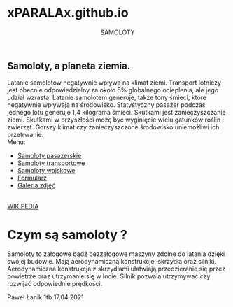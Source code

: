 # xPARALAx.github.io
<!DOCTYPE html>
<html>
    <head>
        <meta charset="UTF=8">
        <meta name="author" content="Paweł ">
        <meta name="description" content="Projekt">
        <link rel="stylesheet" type="text/css" href="projekt.css" />
        <title>index.html</title>
    </head>
        <body>
            <header>SAMOLOTY</header>
            <div class="blok1"><h2>Samoloty, a planeta ziemia.</h2>Latanie samolotów negatywnie wpływa na klimat ziemi. Transport lotniczy jest obecnie odpowiedzialny za około 5% globalnego ocieplenia, ale jego udział wzrasta. Latanie samolotem generuje, także tony śmieci, które negatywnie wpływają na środowisko. Statystyczny pasażer podczas jednego lotu generuje 1,4 kilograma śmieci. Skutkami jest zanieczyszczanie ziemi. Skutkami w przyszłości możę być wyginięcie wielu gatunków roślin i zwierząt. Gorszy klimat czy zanieczyszczone środowisko uniemożliwi ich przetrwanie.</div>
            <nav>Menu:<ul><li><a href="podstrona1.html">Samoloty pasażerskie</a></li><li><a href="podstrona2.html">Samoloty transportowe</a></li><li><a href="podstrona3.html">Samoloty wojskowe</a></li><li><a href="podstrona5.html">Formularz</a></li><li><a href="podstrona4.html">Galeria zdjęć</a></li></ul><br><a href="https://pl.wikipedia.org/" target="_blank">WIKIPEDIA</a></nav>
            <main><h1>Czym są samoloty ?</h1><p>Samoloty to załogowe bądź bezzałogowe maszyny zdolne do latania dzięki swojej budowie. Mają aerodynamiczną konstrukcje, skrzydła oraz silniki. Aerodynamiczna konstrukcja z skrzydłami ułatwiają przedzieranie się przez powietrze oraz utrzymanie się w locie. Silnik pozwala utrzymywać czy rozwijać odpowiednie prędkości. </p></main>
            <footer>Paweł Łanik 1tb 17.04.2021</footer>
        </body>
</html>
